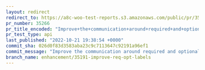 ```yaml
---
layout: redirect
redirect_to: https://a8c-woo-test-reports.s3.amazonaws.com/public/pr/35266/api/index.html
pr_number: 35266
pr_title_encoded: "Improve+the+communication+around+required+and+optional"
pr_test_type: api
last_published: "2022-10-21 19:38:54 +0000"
commit_sha: 026d0f83d3583aba23c9c7113647c92191a96ef1
commit_message: "Improve the communication around required and optional"
branch_name: enhancement/35191-improve-req-opt-labels
---
```

